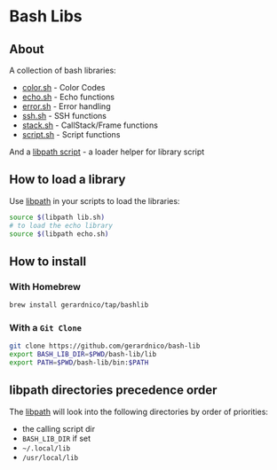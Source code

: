 # Bash Libs


## About

A collection of bash libraries:
* [color.sh](lib/color.sh) - Color Codes
* [echo.sh](lib/echo.sh) - Echo functions
* [error.sh](lib/error.sh) - Error handling
* [ssh.sh](lib/ssh.sh) - SSH functions
* [stack.sh](lib/stack.sh) - CallStack/Frame functions
* [script.sh](lib/script.sh) - Script functions

And a [libpath script](bin/libpath) - a loader helper for library script

## How to load a library

Use [libpath](bin/libpath) in your scripts to load the libraries:

```bash
source $(libpath lib.sh)
# to load the echo library
source $(libpath echo.sh)
```

## How to install

### With Homebrew

```bash
brew install gerardnico/tap/bashlib
```

### With a `Git Clone`

```bash
git clone https://github.com/gerardnico/bash-lib
export BASH_LIB_DIR=$PWD/bash-lib/lib
export PATH=$PWD/bash-lib/bin:$PATH
```



## libpath directories precedence order

The [libpath](bin/libpath) will look into the following directories by order of priorities:
  * the calling script dir
  * `BASH_LIB_DIR` if set
  * `~/.local/lib`
  * `/usr/local/lib`
